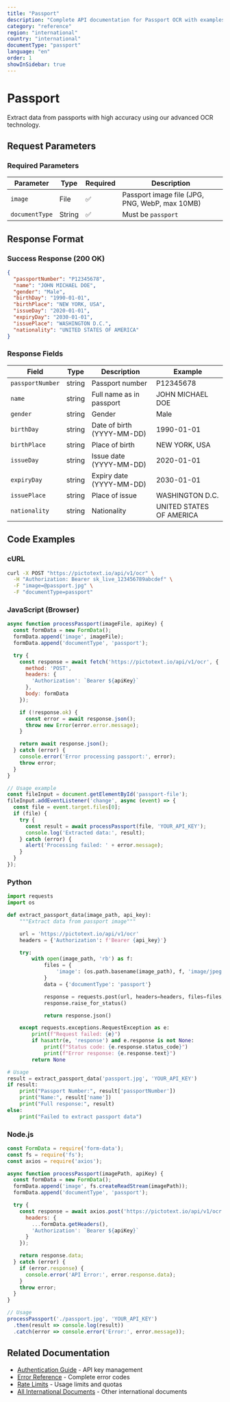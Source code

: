 ```yaml
---
title: "Passport"
description: "Complete API documentation for Passport OCR with examples and field reference"
category: "reference"
region: "international"
country: "international"
documentType: "passport"
language: "en"
order: 1
showInSidebar: true
---
```


# Passport

Extract data from passports with high accuracy using our advanced OCR technology.

## Request Parameters

### Required Parameters

| Parameter | Type | Required | Description |
|-----------|------|----------|-------------|
| `image` | File | ✅ | Passport image file (JPG, PNG, WebP, max 10MB) |
| `documentType` | String | ✅ | Must be `passport` |


## Response Format

### Success Response (200 OK)

```json
{
  "passportNumber": "P12345678",
  "name": "JOHN MICHAEL DOE",
  "gender": "Male",
  "birthDay": "1990-01-01",
  "birthPlace": "NEW YORK, USA",
  "issueDay": "2020-01-01",
  "expiryDay": "2030-01-01",
  "issuePlace": "WASHINGTON D.C.",
  "nationality": "UNITED STATES OF AMERICA"
}
```

### Response Fields

| Field | Type | Description | Example |
|-------|------|-------------|---------|
| `passportNumber` | string | Passport number | P12345678 |
| `name` | string | Full name as in passport | JOHN MICHAEL DOE |
| `gender` | string | Gender | Male |
| `birthDay` | string | Date of birth (YYYY-MM-DD) | 1990-01-01 |
| `birthPlace` | string | Place of birth | NEW YORK, USA |
| `issueDay` | string | Issue date (YYYY-MM-DD) | 2020-01-01 |
| `expiryDay` | string | Expiry date (YYYY-MM-DD) | 2030-01-01 |
| `issuePlace` | string | Place of issue | WASHINGTON D.C. |
| `nationality` | string | Nationality | UNITED STATES OF AMERICA |

## Code Examples

### cURL

```bash
curl -X POST "https://pictotext.io/api/v1/ocr" \
  -H "Authorization: Bearer sk_live_123456789abcdef" \
  -F "image=@passport.jpg" \
  -F "documentType=passport"
```

### JavaScript (Browser)

```javascript
async function processPassport(imageFile, apiKey) {
  const formData = new FormData();
  formData.append('image', imageFile);
  formData.append('documentType', 'passport');

  try {
    const response = await fetch('https://pictotext.io/api/v1/ocr', {
      method: 'POST',
      headers: {
        'Authorization': `Bearer ${apiKey}`
      },
      body: formData
    });

    if (!response.ok) {
      const error = await response.json();
      throw new Error(error.error.message);
    }

    return await response.json();
  } catch (error) {
    console.error('Error processing passport:', error);
    throw error;
  }
}

// Usage example
const fileInput = document.getElementById('passport-file');
fileInput.addEventListener('change', async (event) => {
  const file = event.target.files[0];
  if (file) {
    try {
      const result = await processPassport(file, 'YOUR_API_KEY');
      console.log('Extracted data:', result);
    } catch (error) {
      alert('Processing failed: ' + error.message);
    }
  }
});
```

### Python

```python
import requests
import os

def extract_passport_data(image_path, api_key):
    """Extract data from passport image"""

    url = 'https://pictotext.io/api/v1/ocr'
    headers = {'Authorization': f'Bearer {api_key}'}

    try:
        with open(image_path, 'rb') as f:
            files = {
                'image': (os.path.basename(image_path), f, 'image/jpeg')
            }
            data = {'documentType': 'passport'}

            response = requests.post(url, headers=headers, files=files, data=data, timeout=30)
            response.raise_for_status()

            return response.json()

    except requests.exceptions.RequestException as e:
        print(f"Request failed: {e}")
        if hasattr(e, 'response') and e.response is not None:
            print(f"Status code: {e.response.status_code}")
            print(f"Error response: {e.response.text}")
        return None

# Usage
result = extract_passport_data('passport.jpg', 'YOUR_API_KEY')
if result:
    print("Passport Number:", result['passportNumber'])
    print("Name:", result['name'])
    print("Full response:", result)
else:
    print("Failed to extract passport data")
```

### Node.js

```javascript
const FormData = require('form-data');
const fs = require('fs');
const axios = require('axios');

async function processPassport(imagePath, apiKey) {
  const formData = new FormData();
  formData.append('image', fs.createReadStream(imagePath));
  formData.append('documentType', 'passport');

  try {
    const response = await axios.post('https://pictotext.io/api/v1/ocr', formData, {
      headers: {
        ...formData.getHeaders(),
        'Authorization': `Bearer ${apiKey}`
      }
    });

    return response.data;
  } catch (error) {
    if (error.response) {
      console.error('API Error:', error.response.data);
    }
    throw error;
  }
}

// Usage
processPassport('./passport.jpg', 'YOUR_API_KEY')
  .then(result => console.log(result))
  .catch(error => console.error('Error:', error.message));
```

## Related Documentation

- [Authentication Guide](../../authentication.md) - API key management
- [Error Reference](../../errors.md) - Complete error codes
- [Rate Limits](../../limits.md) - Usage limits and quotas
- [All International Documents](../../supported-documents.md#international) - Other international documents
